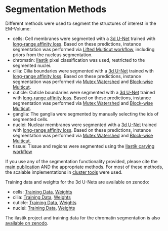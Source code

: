 # Segmentation Methods

Different methods were used to segment the structures of interest in the EM-Volume:
- cells: Cell membranes were segmented with a [3d U-Net](https://link.springer.com/chapter/10.1007/978-3-319-46723-8_49) trained with [long-range affinity loss](https://arxiv.org/abs/1706.00120). Based on these predictions, instance segmentation was performed via [Lifted Multicut workflow](https://www.frontiersin.org/articles/10.3389/fcomp.2019.00006/full), including priors from the nucleus segmentation.
- chromatin: [Ilastik](https://www.nature.com/articles/s41592-019-0582-9) pixel classification was used, restricted to the segmented nuclei.
- cilia: Cilia boundaries were segmented with a [3d U-Net](https://link.springer.com/chapter/10.1007/978-3-319-46723-8_49) trained with [long-range affinity loss](https://arxiv.org/abs/1706.00120). Based on these predictions, instance segmentation was performed via [Mutex Watershed](http://openaccess.thecvf.com/content_ECCV_2018/html/Steffen_Wolf_The_Mutex_Watershed_ECCV_2018_paper.html) and [Block-wise Multicut](http://openaccess.thecvf.com/content_ICCV_2017_workshops/w1/html/Pape_Solving_Large_Multicut_ICCV_2017_paper.html).
- cuticle: Cuticle boundaries were segmented with a [3d U-Net](https://link.springer.com/chapter/10.1007/978-3-319-46723-8_49) trained with [long-range affinity loss](https://arxiv.org/abs/1706.00120). Based on these predictions, instance segmentation was performed via [Mutex Watershed](http://openaccess.thecvf.com/content_ECCV_2018/html/Steffen_Wolf_The_Mutex_Watershed_ECCV_2018_paper.html) and [Block-wise Multicut](http://openaccess.thecvf.com/content_ICCV_2017_workshops/w1/html/Pape_Solving_Large_Multicut_ICCV_2017_paper.html).
- ganglia: The ganglia were segmented by manually selecting the ids of segmented cells.
- nuclei: Nuclear membranes were segmented with a [3d U-Net](https://link.springer.com/chapter/10.1007/978-3-319-46723-8_49) trained with [long-range affinity loss](https://arxiv.org/abs/1706.00120). Based on these predictions, instance segmentation was performed via [Mutex Watershed](http://openaccess.thecvf.com/content_ECCV_2018/html/Steffen_Wolf_The_Mutex_Watershed_ECCV_2018_paper.html) and [Block-wise Multicut](http://openaccess.thecvf.com/content_ICCV_2017_workshops/w1/html/Pape_Solving_Large_Multicut_ICCV_2017_paper.html).
- tissue: Tissue and regions were segmented using the  [Ilastik carving workflow](https://www.nature.com/articles/s41592-019-0582-9)

If you use any of the segmentation functionality provided, please cite the [main publication]() AND the appropriate methods. 
For most of these methods, the scalable implementations in [cluster tools](https://github.com/constantinpape/cluster_tools) were used.

Training data and weights for the 3d U-Nets are available on zenodo:
- cells: [Training Data](https://zenodo.org/record/3675220/files/membrane.zip?download=1), [Weights](https://zenodo.org/record/3675288/files/cilia.nn?download=1)
- cilia: [Training Data](https://zenodo.org/record/3675220/files/cilia.zip?download=1), [Weights](https://zenodo.org/record/3675288/files/cuticle.nn?download=1)
- cuticle: [Training Data](https://zenodo.org/record/3675220/files/cuticle.zip?download=1), [Weights](https://zenodo.org/record/3675288/files/membranes.nn?download=1)
- nuclei: [Training Data](https://zenodo.org/record/3675220/files/nuclei.zip?download=1), [Weights](https://zenodo.org/record/3675288/files/nuclei.nn?download=1)

The ilastik project and training data for the chromatin segmentation is also [available on zenodo](https://doi.org/10.5281/zenodo.3676534).
<!---
TODO ilastik project for carving on zenodo
-->
